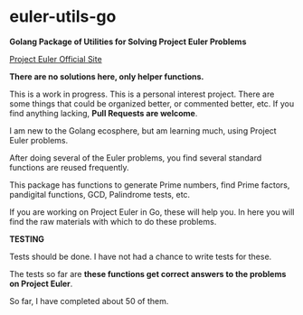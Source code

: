 # euler-utils-go

**Golang Package of Utilities for Solving Project Euler Problems**

[Project Euler Official Site](https://projecteuler.net/) 

**There are no solutions here, only helper functions.**

This is a work in progress.  This is a personal interest project. There are some things that could be organized better, or commented better, etc.  If you find anything lacking, **Pull Requests are welcome**.

I am new to the Golang ecosphere, but am learning much, using Project Euler problems.

After doing several of the Euler problems, you find several standard functions are reused frequently.

This package has functions to generate Prime numbers, find Prime factors, pandigital functions, GCD, Palindrome tests, etc.

If you are working on Project Euler in Go, these will help you.  In here you will find the raw materials with which to do these problems.

**TESTING**

Tests should be done.  I have not had a chance to write tests for these.  

The tests so far are **these functions get correct answers to the problems on Project Euler**.

So far, I have completed about 50 of them.  
